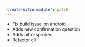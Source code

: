 ```yaml
---
'create-nitro-module': patch
---
```


- Fix build issue on android 
- Adds new confirmation question
- Adds nitro-spinner
- Refactor cli
